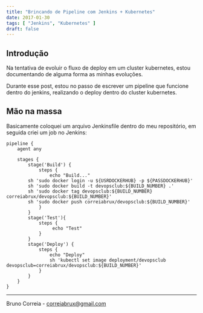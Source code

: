 ```yaml
---
title: "Brincando de Pipeline com Jenkins + Kubernetes"
date: 2017-01-30
tags: [ "Jenkins", "Kubernetes" ]
draft: false
---
```


## Introdução

Na tentativa de evoluir o fluxo de deploy em um cluster kubernetes, estou documentando de alguma forma as minhas evoluções.

Durante esse post, estou no passo de escrever um pipeline que funcione dentro do jenkins, realizando o deploy dentro do cluster kubernetes. 

## Mão na massa

Basicamente coloquei um arquivo Jenkinsfile dentro do meu repositório, em seguida criei um job no Jenkins:

```
pipeline {
    agent any 

    stages {
        stage('Build') { 
            steps { 
                echo "Build..."
		sh 'sudo docker login -u ${USRDOCKERHUB} -p ${PASSDOCKERHUB}'
		sh 'sudo docker build -t devopsclub:${BUILD_NUMBER} .'
		sh 'sudo docker tag devopsclub:${BUILD_NUMBER} correiabrux/devopsclub:${BUILD_NUMBER}'
		sh 'sudo docker push correiabrux/devopsclub:${BUILD_NUMBER}'
            }
        }
        stage('Test'){
            steps {
                 echo "Test"
            }
        }
        stage('Deploy') {
            steps {
                echo "Deploy"
                sh 'kubectl set image deployment/devopsclub devopsclub=correiabrux/devopsclub:${BUILD_NUMBER}'
            }
        }
    }
}
```

----

Bruno Correia - correiabrux@gmail.com




